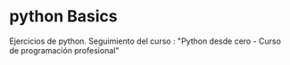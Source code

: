 # python Basics
 Ejercicios de python. Seguimiento del curso : "Python desde cero - Curso de programación profesional"
